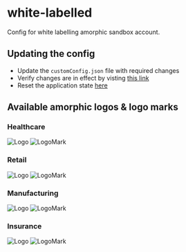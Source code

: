 # white-labelled
Config for white labelling amorphic sandbox account.

## Updating the config
- Update the `customConfig.json` file with required changes
- Verify changes are in effect by visting [this link](https://raw.githubusercontent.com/AmorphicData/white-labelled/main/customConfig.json)
- Reset the application state [here](https://sandbox.amorphicdata.cloud/reset)

## Available amorphic logos & logo marks

### Healthcare
![Logo](https://media-hub.amorphicdata.io/verticals/healthcare/Logo.svg)
![LogoMark](https://media-hub.amorphicdata.io/verticals/healthcare/LogoMark.svg)

### Retail
![Logo](https://media-hub.amorphicdata.io/verticals/retail/Logo.svg)
![LogoMark](https://media-hub.amorphicdata.io/verticals/retail/LogoMark.svg)

### Manufacturing
![Logo](https://media-hub.amorphicdata.io/verticals/manufacturing/Logo.svg)
![LogoMark](https://media-hub.amorphicdata.io/verticals/manufacturing/LogoMark.svg)

### Insurance
![Logo](https://media-hub.amorphicdata.io/verticals/insurance/Logo.svg)
![LogoMark](https://media-hub.amorphicdata.io/verticals/insurance/LogoMark.svg)



